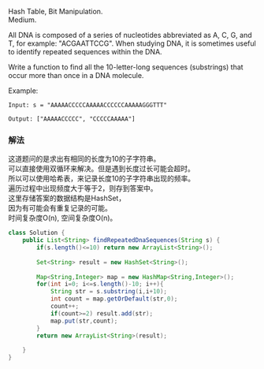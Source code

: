 Hash Table, Bit Manipulation.  
Medium.

All DNA is composed of a series of nucleotides abbreviated as A, C, G, and T, for example: "ACGAATTCCG". When studying DNA, it is sometimes useful to identify repeated sequences within the DNA.

Write a function to find all the 10-letter-long sequences (substrings) that occur more than once in a DNA molecule.

Example:
```
Input: s = "AAAAACCCCCAAAAACCCCCCAAAAAGGGTTT"

Output: ["AAAAACCCCC", "CCCCCAAAAA"]
```

### 解法
这道题问的是求出有相同的长度为10的子字符串。  
可以直接使用双循环来解决。但是遇到长度过长可能会超时。  
所以可以使用哈希表，来记录长度10的子字符串出现的频率。  
遍历过程中出现频度大于等于2，则存到答案中。  
这里存储答案的数据结构是HashSet，  
因为有可能会有重复记录的可能。  
时间复杂度O(n), 空间复杂度O(n)。

```java
class Solution {
    public List<String> findRepeatedDnaSequences(String s) {
        if(s.length()<=10) return new ArrayList<String>();
        
        Set<String> result = new HashSet<String>();
        
        Map<String,Integer> map = new HashMap<String,Integer>();
        for(int i=0; i<=s.length()-10; i++){
            String str = s.substring(i,i+10);
            int count = map.getOrDefault(str,0);
            count++;
            if(count>=2) result.add(str);
            map.put(str,count);
        }
        return new ArrayList<String>(result);
        
    }
}
```